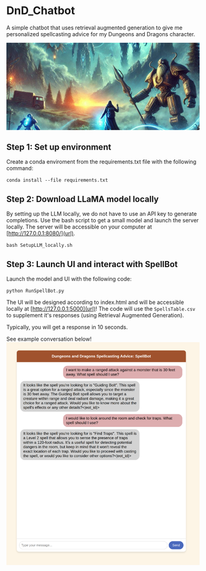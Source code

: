 # DnD_Chatbot
A simple chatbot that uses retrieval augmented generation to give me personalized spellcasting advice for my Dungeons and Dragons character. 

![DND](banner.png)
## Step 1: Set up environment
Create a conda enviroment from the requirements.txt file with the following command:
```
conda install --file requirements.txt
```

## Step 2: Download LLaMA model locally
By setting up the LLM locally, we do not have to use an API key to generate completions. Use the bash script to get a small model and launch the server locally. The server will be accessible on your computer at [http://127.0.0.1:8080/](url). 
```
bash SetupLLM_locally.sh
```

## Step 3: Launch UI and interact with SpellBot
Launch the model and UI with the following code:
```
python RunSpellBot.py
```
The UI will be designed according to index.html and will be accessible locally at [http://127.0.0.1:5000](url)! 
The code will use the `SpellsTable.csv` to supplement it's responses (using Retrieval Augmented Generation). 

Typically, you will get a response in 10 seconds. 

See example conversation below!
![Example Usage](working_spellbot.png)

